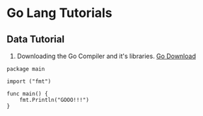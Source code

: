 # Go Lang Tutorials

## Data Tutorial 

1. Downloading the Go Compiler and it's libraries.
[Go Download](https://golang.org/dl/)


```
package main

import ("fmt")

func main() {
    fmt.Println("GOOO!!!")
}
```
